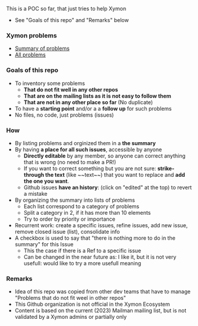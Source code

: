 This is a POC so far, that just tries to help Xymon 
- See "Goals of this repo" and "Remarks" below


### Xymon problems
- [Summary of problems](https://github.com/xymon-monitoring/problem-solving/issues/1)
- [All problems](https://github.com/xymon-monitoring/problem-solving/issues)

### Goals of this repo
- To inventory some problems  
  -  **That do not fit well in any other repos**
  -  **That are on the mailing lists as it is not easy to follow them**
  -  **That are not in any other place so far** (No duplicate)
- To have a **starting point** and/or a a **follow up** for such problems
- No files, no code, just problems (issues)

### How
- By listing problems and orginized them in a **the summary**
- By having **a place for all such issues**, accessible by anyone
  - **Directly editable** by any member, so anyone can correct anything that is wrong (no need to make a PR!)
  - If you want to correct something but you are not sure: **strike-through the text** (like \~\~text\~\~) that you want to replace and **add the one you want**.  
  - Github issues **have an history**: (click on "edited" at the top) to revert a mistake 
- By organizing the summary into lists of problems
   - Each list correspond to a category of problems
   - Split a category in 2, if it has more than 10 elements 
   - Try to order by priority or importance
- Recurrent work: create a specific issues, refine issues, add new issue, remove closed issue (list), consolidate info
- A checkbox is used to say that "there is nothing more to do in the summary" for this Issue 
  - This the case if there is a Ref to a specific issue 
  - Can be changed in the near future as: I like it, but it is not very usefull: would like to try a more usefull meaning
 
### Remarks
- Idea of this repo was copied from other dev teams that have to manage "Problems that do not fit weel in other repos" 
- This Github organization is not official in the Xymon Ecosystem
- Content is based on the current (2023) Mailman mailing list, but is not validated by a Xymon admins or partially only
